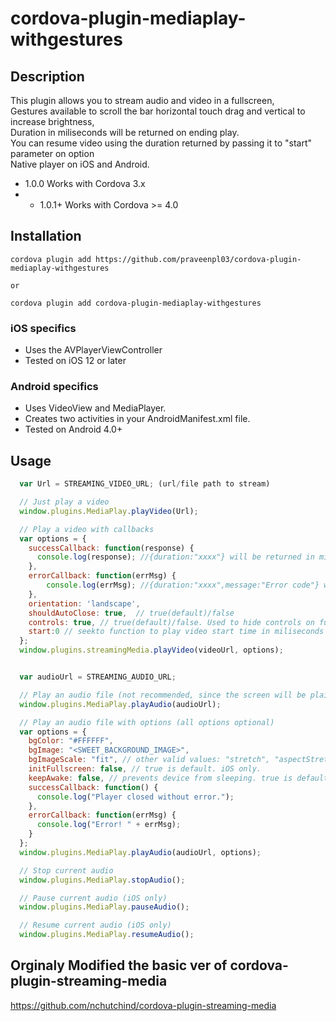 # cordova-plugin-mediaplay-withgestures

## Description

This plugin allows you to stream audio and video in a fullscreen, <br>
Gestures available to scroll the bar horizontal touch drag and vertical to increase brightness,<br>
Duration in miliseconds will be returned on ending play. <br>
You can resume video using the duration returned by passing it to "start" parameter on option<br>
Native player on iOS and Android.

* 1.0.0 Works with Cordova 3.x
* * 1.0.1+ Works with Cordova >= 4.0


## Installation

```
cordova plugin add https://github.com/praveenpl03/cordova-plugin-mediaplay-withgestures

or

cordova plugin add cordova-plugin-mediaplay-withgestures

```

### iOS specifics
* Uses the AVPlayerViewController
* Tested on iOS 12 or later

### Android specifics
* Uses VideoView and MediaPlayer.
* Creates two activities in your AndroidManifest.xml file.
* Tested on Android 4.0+

## Usage

```javascript
  var Url = STREAMING_VIDEO_URL; (url/file path to stream) 

  // Just play a video
  window.plugins.MediaPlay.playVideo(Url);

  // Play a video with callbacks
  var options = {
    successCallback: function(response) {
      console.log(response); //{duration:"xxxx"} will be returned in miliseconds
    },
    errorCallback: function(errMsg) {
        console.log(errMsg); //{duration:"xxxx",message:"Error code"} will be returned
    },
    orientation: 'landscape',
    shouldAutoClose: true,  // true(default)/false
    controls: true, // true(default)/false. Used to hide controls on fullscreen
    start:0 // seekto function to play video start time in miliseconds default 0 opional presently on android only
  };
  window.plugins.streamingMedia.playVideo(videoUrl, options);


  var audioUrl = STREAMING_AUDIO_URL;

  // Play an audio file (not recommended, since the screen will be plain black)
  window.plugins.MediaPlay.playAudio(audioUrl);

  // Play an audio file with options (all options optional)
  var options = {
    bgColor: "#FFFFFF",
    bgImage: "<SWEET_BACKGROUND_IMAGE>",
    bgImageScale: "fit", // other valid values: "stretch", "aspectStretch"
    initFullscreen: false, // true is default. iOS only.
    keepAwake: false, // prevents device from sleeping. true is default. Android only.
    successCallback: function() {
      console.log("Player closed without error.");
    },
    errorCallback: function(errMsg) {
      console.log("Error! " + errMsg);
    }
  };
  window.plugins.MediaPlay.playAudio(audioUrl, options);

  // Stop current audio
  window.plugins.MediaPlay.stopAudio();

  // Pause current audio (iOS only)
  window.plugins.MediaPlay.pauseAudio();

  // Resume current audio (iOS only)
  window.plugins.MediaPlay.resumeAudio();  

```

## Orginaly Modified the basic ver of cordova-plugin-streaming-media 
https://github.com/nchutchind/cordova-plugin-streaming-media
